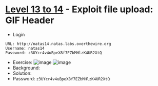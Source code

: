 # [Level 13 to 14](https://overthewire.org/wargames/natas/natas14.html) - Exploit file upload: GIF Header

- Login
```
URL: http://natas14.natas.labs.overthewire.org
Username: natas14
Password: z3UYcr4v4uBpeX8f7EZbMHlzK4UR2XtQ
```
- Exercise:
  ![image](https://github.com/user-attachments/assets/9ebcf907-da60-4f2f-9c6c-0229963b8327)
  ![image](https://github.com/user-attachments/assets/8f2b9887-55c0-4958-917b-dd930894220e)
- Background:
- Solution:
- Password: `z3UYcr4v4uBpeX8f7EZbMHlzK4UR2XtQ`
